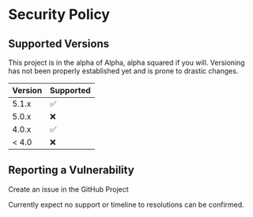 # Security Policy

## Supported Versions

This project is in the alpha of Alpha, alpha squared if you will. Versioning has not been properly established yet and is prone to drastic changes.

| Version | Supported          |
| ------- | ------------------ |
| 5.1.x   | :white_check_mark: |
| 5.0.x   | :x:                |
| 4.0.x   | :white_check_mark: |
| < 4.0   | :x:                |

## Reporting a Vulnerability

Create an issue in the GitHub Project

Currently expect no support or timeline to resolutions can be confirmed.
